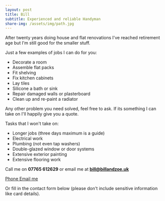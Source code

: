 ```yaml
---
layout: post
title: Bill
subtitle: Experienced and reliable Handyman
share-img: /assets/img/path.jpg
---
```


After twenty years doing house and flat renovations I've reached retirement age but I'm still good for the smaller stuff.

Just a few examples of jobs I can do for you:
 - Decorate a room
 - Assemble flat packs
 - Fit shelving
 - Fix kitchen cabinets
 - Lay tiles
 - Silicone a bath or sink
 - Repair damaged walls or plasterboard
 - Clean up and re-paint a radiator
 
Any other problem you need solved, feel free to ask. If its something I can take on I'll happily give you a quote.

Tasks that I won't take on:
  - Longer jobs (three days maximum is a guide) 
  - Electrical work
  - Plumbing (not even tap washers)
  - Double-glazed window or door systems
  - Extensive exterior painting
  - Extensive flooring work  

Call me on **07765 612629** or email me at **bill@billandzoe.uk**

<a href="tel:643643636363}" title="Call me on 53535353535">
    <span class="fa-stack fa-lg" aria-hidden="true">
    <i class="fas fa-circle fa-stack-2x"></i>
    <i class="fas fa-phone fa-stack-1x fa-inverse"></i>
    </span>
    <span class="sr-only">Phone</span>
</a><a href="mailto:bill@billandzoe.uk" title="Email me at bill@billandzoe.uk">
      <span class="fa-stack fa-lg" aria-hidden="true">
        <i class="fas fa-circle fa-stack-2x"></i>
        <i class="fas fa-envelope fa-stack-1x fa-inverse"></i>
      </span>
      <span class="sr-only">Email me</span>
</a>

Or fill in the contact form below (please don't include sensitive information like card details).



